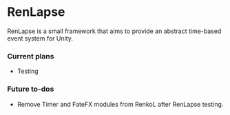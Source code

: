 # RenLapse
RenLapse is a small framework that aims to provide an abstract time-based event system for Unity.  

### Current plans
* Testing

### Future to-dos
* Remove Timer and FateFX modules from RenkoL after RenLapse testing.
